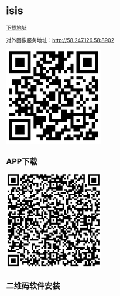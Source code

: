 # isis
[下载地址](http://58.247.126.58:9222)


对外图像服务地址：http://58.247.126.58:8902


![下载地址](https://raw.githubusercontent.com/maguscode/isis/master/%E4%B8%8B%E8%BD%BD%E7%BD%91%E7%AB%99.png)
## APP下载


![直接安装](https://raw.githubusercontent.com/maguscode/isis/master/%E7%9B%B4%E6%8E%A5%E5%AE%89%E8%A3%85.png)
## 二维码软件安装
